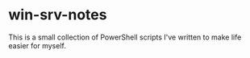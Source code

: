 # win-srv-notes
This is a small collection of PowerShell scripts I've written to make life easier for myself.